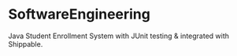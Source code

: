# SoftwareEngineering
Java Student Enrollment System with JUnit testing & integrated with Shippable.
